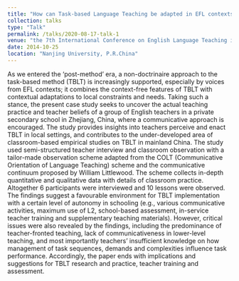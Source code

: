 ```yaml
---
title: "How can Task-based Language Teaching be adapted in EFL contexts ? - A case study in China"
collection: talks
type: "Talk"
permalink: /talks/2020-08-17-talk-1
venue: "the 7th International Conference on English Language Teaching in China"
date: 2014-10-25
location: "Nanjing University, P.R.China"
---
```


As we entered the ‘post-method’ era, a non-doctrinaire approach to the task-based method (TBLT) is increasingly supported, especially by voices from EFL contexts; it combines the context-free features of TBLT with contextual adaptations to local constraints and needs. Taking such a stance, the present case study seeks to uncover the actual teaching practice and teacher beliefs of a group of English teachers in a private secondary school in Zhejiang, China, where a communicative approach is encouraged. The study provides insights into teachers perceive and enact TBLT in local settings, and contributes to the under-developed area of classroom-based empirical studies on TBLT in mainland China. The study used semi-structured teacher interview and classroom observation with a tailor-made observation scheme adapted from the COLT (Communicative Orientation of Language Teaching) scheme and the communicative continuum proposed by William Littlewood. The scheme collects in-depth quantitative and qualitative data with details of classroom practice. Altogether 6 participants were interviewed and 10 lessons were observed. The findings suggest a favourable environment for TBLT implementation with a certain level of autonomy in schooling (e.g., various communicative activities, maximum use of L2, school-based assessment, in-service teacher training and supplementary teaching materials). However, critical issues were also revealed by the findings, including the predominance of teacher-fronted teaching, lack of communicativeness in lower-level teaching, and most importantly teachers’ insufficient knowledge on how management of task sequences, demands and complexities influence task performance. Accordingly, the paper ends with implications and suggestions for TBLT research and practice, teacher training and assessment.
